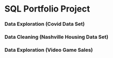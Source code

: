 # SQL Portfolio Project
### Data Exploration (Covid Data Set) 
### Data Cleaning (Nashville Housing Data Set)
### Data Exploration (Video Game Sales)

